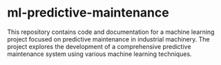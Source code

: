 # ml-predictive-maintenance
This repository contains code and documentation for a machine learning project focused on predictive maintenance in industrial machinery. The project explores the development of a comprehensive predictive maintenance system using various machine learning techniques.
